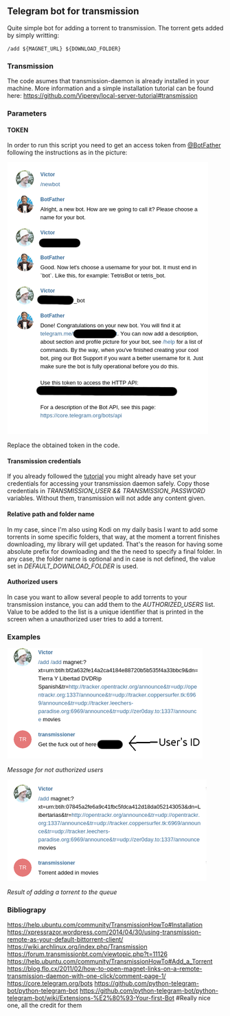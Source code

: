 ## Telegram bot for transmission

Quite simple bot for adding a torrent to transmission.
The torrent gets added by simply writting:
```
/add ${MAGNET_URL} ${DOWNLOAD_FOLDER}
```

### Transmission

The code asumes that transmission-daemon is already installed in your machine.
More information and a simple installation tutorial can be found here: https://github.com/Viperey/local-server-tutorial#transmission


### Parameters

#### TOKEN

In order to run this script you need to get an access token from [@BotFather](https://telegram.me/BotFather) following the instructions as in the picture:

![Kiku](pics/token.png "Get a telegram token")

Replace the obtained token in the code.


#### Transmission credentials

If you already followed the [tutorial](https://github.com/Viperey/local-server-tutorial#transmission) you might already have set your credentials for accessing your transmission daemon safely.
Copy those credentials in *TRANSMISSION_USER && TRANSMISSION_PASSWORD* variables. Without them, transmission will not adde any content given.


#### Relative path and folder name

In my case, since I'm also using Kodi on my daily basis I want to add some torrents in some specific folders, that way, at the moment a torrent finishes downloading, my library will get updated.
That's the reason for having some absolute prefix for downloading and the the need to specify a final folder.
In any case, the folder name is optional and in case is not defined, the value set in *DEFAULT_DOWNLOAD_FOLDER* is used.


#### Authorized users

In case you want to allow several people to add torrents to your transmission instance, you can add them to the *AUTHORIZED_USERS* list.
Value to be added to the list is a unique identifier that is printed in the screen when a unauthorized user tries to add a torrent.


### Examples


![Kiku](pics/unauthorized.png "Message for not authorized users")

*Message for not authorized users*


![Kiku](pics/add.png "Result of adding a torrent to the queue")

*Result of adding a torrent to the queue*


### Bibliograpy
https://help.ubuntu.com/community/TransmissionHowTo#Installation
https://xpressrazor.wordpress.com/2014/04/30/using-transmission-remote-as-your-default-bittorrent-client/
https://wiki.archlinux.org/index.php/Transmission
https://forum.transmissionbt.com/viewtopic.php?t=11126
https://help.ubuntu.com/community/TransmissionHowTo#Add_a_Torrent
https://blog.flo.cx/2011/02/how-to-open-magnet-links-on-a-remote-transmission-daemon-with-one-click/comment-page-1/
https://core.telegram.org/bots
https://github.com/python-telegram-bot/python-telegram-bot
https://github.com/python-telegram-bot/python-telegram-bot/wiki/Extensions-%E2%80%93-Your-first-Bot #Really nice one, all the credit for them
